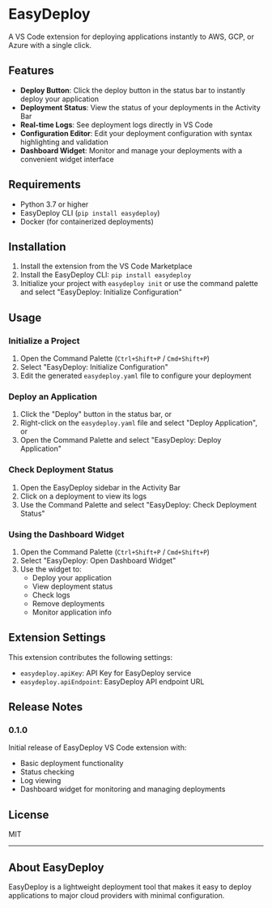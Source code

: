 # EasyDeploy

A VS Code extension for deploying applications instantly to AWS, GCP, or Azure with a single click.

## Features

- **Deploy Button**: Click the deploy button in the status bar to instantly deploy your application
- **Deployment Status**: View the status of your deployments in the Activity Bar
- **Real-time Logs**: See deployment logs directly in VS Code
- **Configuration Editor**: Edit your deployment configuration with syntax highlighting and validation
- **Dashboard Widget**: Monitor and manage your deployments with a convenient widget interface

## Requirements

- Python 3.7 or higher
- EasyDeploy CLI (`pip install easydeploy`)
- Docker (for containerized deployments)

## Installation

1. Install the extension from the VS Code Marketplace
2. Install the EasyDeploy CLI: `pip install easydeploy`
3. Initialize your project with `easydeploy init` or use the command palette and select "EasyDeploy: Initialize Configuration"

## Usage

### Initialize a Project

1. Open the Command Palette (`Ctrl+Shift+P` / `Cmd+Shift+P`)
2. Select "EasyDeploy: Initialize Configuration"
3. Edit the generated `easydeploy.yaml` file to configure your deployment

### Deploy an Application

1. Click the "Deploy" button in the status bar, or
2. Right-click on the `easydeploy.yaml` file and select "Deploy Application", or
3. Open the Command Palette and select "EasyDeploy: Deploy Application"

### Check Deployment Status

1. Open the EasyDeploy sidebar in the Activity Bar
2. Click on a deployment to view its logs
3. Use the Command Palette and select "EasyDeploy: Check Deployment Status"

### Using the Dashboard Widget

1. Open the Command Palette (`Ctrl+Shift+P` / `Cmd+Shift+P`)
2. Select "EasyDeploy: Open Dashboard Widget"
3. Use the widget to:
   - Deploy your application
   - View deployment status
   - Check logs
   - Remove deployments
   - Monitor application info

## Extension Settings

This extension contributes the following settings:

* `easydeploy.apiKey`: API Key for EasyDeploy service
* `easydeploy.apiEndpoint`: EasyDeploy API endpoint URL

## Release Notes

### 0.1.0

Initial release of EasyDeploy VS Code extension with:
- Basic deployment functionality
- Status checking
- Log viewing
- Dashboard widget for monitoring and managing deployments

## License

MIT

---

## About EasyDeploy

EasyDeploy is a lightweight deployment tool that makes it easy to deploy applications to major cloud providers with minimal configuration. 